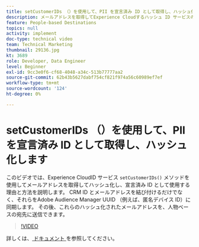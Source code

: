 ```yaml
---
title: setCustomerIDs （）を使用して、PII を宣言済み ID として取得し、ハッシュ化します
description: メールアドレスを取得してExperience Cloudするハッシュ ID サービスの setCustomerIDs （） メソッドについて説明します。 宣言済み ID として使用する方法を説明します。
feature: People-based Destinations
topics: null
activity: implement
doc-type: technical video
team: Technical Marketing
thumbnail: 29136.jpg
kt: 3689
role: Developer, Data Engineer
level: Beginner
exl-id: 9cc3e0f6-cf68-4048-a34c-513b77777aa2
source-git-commit: 62b43b5627dabf754cf821f974a56c60989ef7ef
workflow-type: tm+mt
source-wordcount: '124'
ht-degree: 0%

---
```


# setCustomerIDs （）を使用して、PII を宣言済み ID として取得し、ハッシュ化します

このビデオでは、Experience CloudID サービス `setCustomerIDs()` メソッドを使用してメールアドレスを取得してハッシュ化し、宣言済み ID として使用する理由と方法を説明します。 CRM ID とメールアドレスを結び付けるだけでなく、それらをAdobe Audience Manager UUID （例えば、匿名デバイス ID）に同期します。 その後、これらのハッシュ化されたメールアドレスを、人物ベースの宛先に送信できます。

>[!VIDEO](https://video.tv.adobe.com/v/29136/?quality=12)

詳しくは、[ ドキュメント ](https://experienceleague.adobe.com/docs/id-service/using/reference/hashing-support.html?lang=ja) を参照してください。
